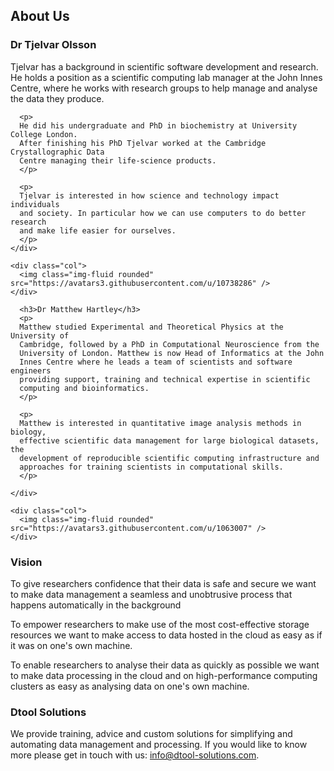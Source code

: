 <div class="container">
  <h2>About Us</h2>


  <div class="row my-5">
    <div class="col">
      <h3>Dr Tjelvar Olsson</h3>
      <p>
      Tjelvar has a background in scientific software development and research.  He
      holds a position as a scientific computing lab manager at the John Innes
      Centre, where he works with research groups to help manage and analyse the
      data they produce.
      </p>

      <p>
      He did his undergraduate and PhD in biochemistry at University College London.
      After finishing his PhD Tjelvar worked at the Cambridge Crystallographic Data
      Centre managing their life-science products.
      </p>

      <p>
      Tjelvar is interested in how science and technology impact individuals
      and society. In particular how we can use computers to do better research
      and make life easier for ourselves.
      </p>
    </div>

    <div class="col">
      <img class="img-fluid rounded" src="https://avatars3.githubusercontent.com/u/10738286" />
    </div>

  </div>


  <div class="row my-5">
    <div class="col">

      <h3>Dr Matthew Hartley</h3>
      <p>
      Matthew studied Experimental and Theoretical Physics at the University of
      Cambridge, followed by a PhD in Computational Neuroscience from the
      University of London. Matthew is now Head of Informatics at the John
      Innes Centre where he leads a team of scientists and software engineers
      providing support, training and technical expertise in scientific
      computing and bioinformatics.
      </p>

      <p>
      Matthew is interested in quantitative image analysis methods in biology,
      effective scientific data management for large biological datasets, the
      development of reproducible scientific computing infrastructure and
      approaches for training scientists in computational skills.
      </p>

    </div>

    <div class="col">
      <img class="img-fluid rounded" src="https://avatars3.githubusercontent.com/u/1063007" />
    </div>

  </div>


  <h3>Vision</h3>

  <p>
  To give researchers confidence that their data is safe and secure we want to
  make data management a seamless and unobtrusive process that happens
  automatically in the background
  </p>

  <p>
  To empower researchers to make use of the most cost-effective storage
  resources we want to make access to data hosted
  in the cloud as easy as if it was on one's own machine.
  </p>

  <p>
  To enable researchers to analyse their data as quickly as possible we want to
  make data processing in the cloud and on high-performance computing clusters
  as easy as analysing data on one's own machine.
  </p>


  <h3>Dtool Solutions</h3>

  <p>
  We provide training, advice and custom solutions for simplifying and
  automating data management and processing.
  If you would like to know more please get in touch with us:
    <a href="mailto:info@dtool-solutions.com">info@dtool-solutions.com</a>.
  </p>

</div>
